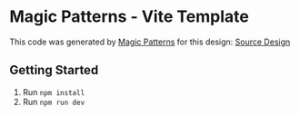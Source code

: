 # Magic Patterns - Vite Template

This code was generated by [Magic Patterns](https://magicpatterns.com) for this design: [Source Design](https://www.magicpatterns.com/c/jr9frxmzjhxmye5n5tousb)

## Getting Started

1. Run `npm install`
2. Run `npm run dev`
